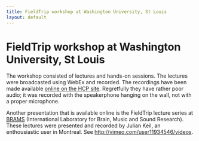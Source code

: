 ```yaml
---
title: FieldTrip workshop at Washington University, St Louis
layout: default
---
```


#  FieldTrip workshop at Washington University, St Louis

The workshop consisted of lectures and hands-on sessions. The lectures were broadcasted using WebEx and recorded. The recordings have been made available [online on the HCP site](http://www.humanconnectome.org/documentation/tutorials/field-trip-training.html). Regretfully they have rather poor audio; it was recorded with the speakerphone hanging on the wall, not with a proper microphone.

Another presentation that is available online is the FieldTrip lecture series at [BRAMS](http://brams.org)  (International Laboratory for Brain, Music and Sound Research). These lectures were presented and recorded  by Julian Keil, an enthousiastic user in Montreal. See http://vimeo.com/user11934546/videos.

